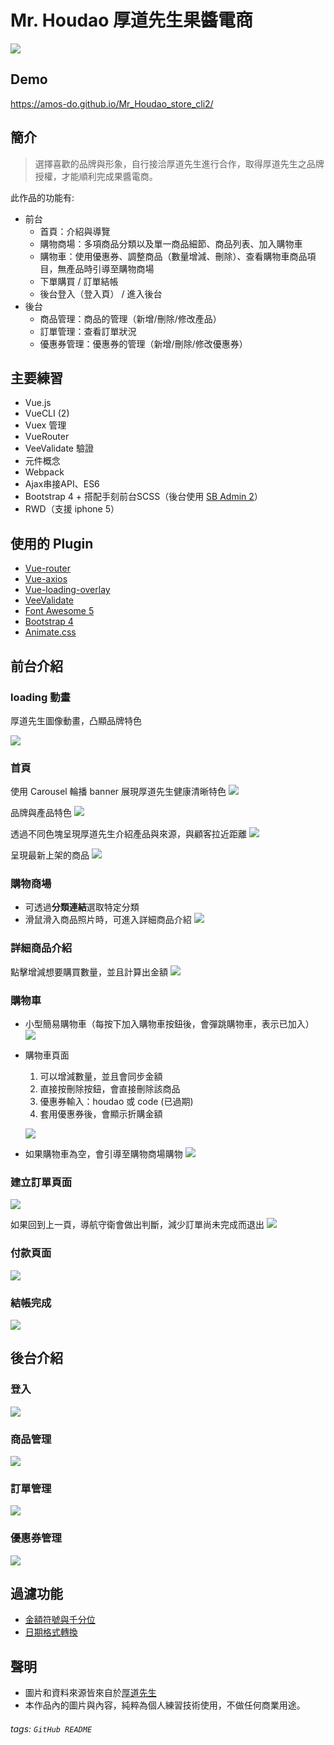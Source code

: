 # Mr. Houdao 厚道先生果醬電商

![](https://i.imgur.com/B9UZguP.jpg)


## Demo
https://amos-do.github.io/Mr_Houdao_store_cli2/

## 簡介
> 選擇喜歡的品牌與形象，自行接洽厚道先生進行合作，取得厚道先生之品牌授權，才能順利完成果醬電商。

此作品的功能有:

* 前台
    * 首頁：介紹與導覽
    * 購物商場：多項商品分類以及單一商品細節、商品列表、加入購物車
    * 購物車：使用優惠券、調整商品（數量增減、刪除）、查看購物車商品項目，無產品時引導至購物商場
    * 下單購買 / 訂單結帳
    * 後台登入（登入頁） / 進入後台
* 後台
    * 商品管理：商品的管理（新增/刪除/修改產品）
    * 訂單管理：查看訂單狀況
    * 優惠券管理：優惠券的管理（新增/刪除/修改優惠券）

## 主要練習

* Vue.js
* VueCLI (2)
* Vuex 管理
* VueRouter
* VeeValidate 驗證
* 元件概念
* Webpack
* Ajax串接API、ES6
* Bootstrap 4 + 搭配手刻前台SCSS（後台使用 [SB Admin 2](https://github.com/StartBootstrap/startbootstrap-sb-admin-2)）
* RWD（支援 iphone 5）

## 使用的 Plugin

* [Vue-router](https://router.vuejs.org/zh/)
* [Vue-axios](https://github.com/imcvampire/vue-axios#readme)
* [Vue-loading-overlay](https://github.com/ankurk91/vue-loading-overlay)
* [VeeValidate ](https://logaretm.github.io/vee-validate/)
* [Font Awesome 5](https://fontawesome.com/)
* [Bootstrap 4](https://getbootstrap.com/)
* [Animate.css](https://animate.style/)

## 前台介紹
### loading 動畫
厚道先生圖像動畫，凸顯品牌特色

![](https://i.imgur.com/lNpHa0n.png)

### 首頁
使用 Carousel 輪播 banner 展現厚道先生健康清晰特色
![](https://i.imgur.com/buIiUAH.jpg)

品牌與產品特色
![](https://i.imgur.com/SmupbBt.png)

透過不同色塊呈現厚道先生介紹產品與來源，與顧客拉近距離
![](https://i.imgur.com/gYHqlIw.png)

呈現最新上架的商品
![](https://i.imgur.com/vG3k21e.png)

### 購物商場

* 可透過**分類連結**選取特定分類
* 滑鼠滑入商品照片時，可進入詳細商品介紹
![](https://i.imgur.com/03oh6WP.jpg)

### 詳細商品介紹

點擊增減想要購買數量，並且計算出金額
![](https://i.imgur.com/SVMYl6F.png)

### 購物車

* 小型簡易購物車（每按下加入購物車按鈕後，會彈跳購物車，表示已加入）
![](https://i.imgur.com/S9JEYHy.png)

* 購物車頁面
    1. 可以增減數量，並且會同步金額
    2. 直接按刪除按鈕，會直接刪除該商品
    3. 優惠券輸入：houdao 或 code (已過期)
    4. 套用優惠券後，會顯示折購金額

    ![](https://i.imgur.com/3Y6jhGf.png)

* 如果購物車為空，會引導至購物商場購物
![](https://i.imgur.com/cMTpuL8.jpg)

### 建立訂單頁面

![](https://i.imgur.com/z6IgMhB.png)

如果回到上一頁，導航守衛會做出判斷，減少訂單尚未完成而退出
![](https://i.imgur.com/EbQgPs1.png)

### 付款頁面

![](https://i.imgur.com/VYbJi5f.png)


### 結帳完成

![](https://i.imgur.com/01WicWQ.png)


## 後台介紹

### 登入
![](https://i.imgur.com/NAWisgw.jpg)

### 商品管理
![](https://i.imgur.com/GYjrYjd.png)

### 訂單管理
![](https://i.imgur.com/DNlENMu.png)

### 優惠券管理
![](https://i.imgur.com/3sSgpe3.png)

## 過濾功能
* [金額符號與千分位](https://github.com/Amos-Do/Mr_Houdao_store_cli2/blob/master/src/filters/currency.js)
* [日期格式轉換](https://github.com/Amos-Do/Mr_Houdao_store_cli2/blob/master/src/filters/turnTimestamp.js)

## 聲明
* 圖片和資料來源皆來自於[厚道先生](https://www.facebook.com/mr.houdao)
* 本作品內的圖片與內容，純粹為個人練習技術使用，不做任何商業用途。

###### tags: `GitHub README`